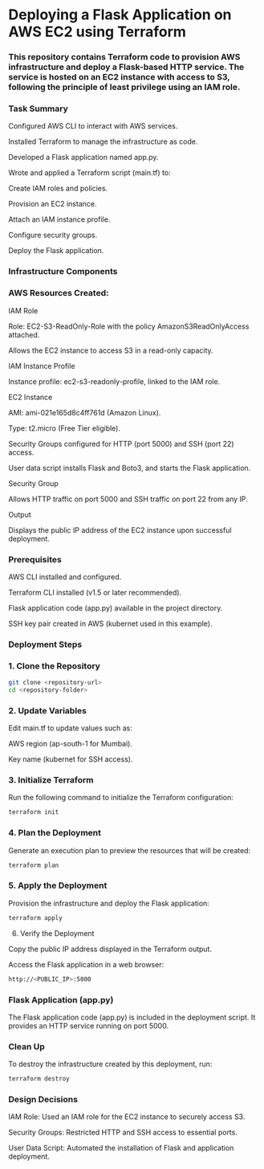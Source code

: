 # Deploying a Flask Application on AWS EC2 using Terraform



### This repository contains Terraform code to provision AWS infrastructure and deploy a Flask-based HTTP service. The service is hosted on an EC2 instance with access to S3, following the principle of least privilege using an IAM role.

### Task Summary

Configured AWS CLI to interact with AWS services.

Installed Terraform to manage the infrastructure as code.

Developed a Flask application named app.py.

Wrote and applied a Terraform script (main.tf) to:

Create IAM roles and policies.

Provision an EC2 instance.

Attach an IAM instance profile.

Configure security groups.

Deploy the Flask application.

### Infrastructure Components

### AWS Resources Created:

IAM Role

Role: EC2-S3-ReadOnly-Role with the policy AmazonS3ReadOnlyAccess attached.

Allows the EC2 instance to access S3 in a read-only capacity.

IAM Instance Profile

Instance profile: ec2-s3-readonly-profile, linked to the IAM role.

EC2 Instance

AMI: ami-021e165d8c4ff761d (Amazon Linux).

Type: t2.micro (Free Tier eligible).

Security Groups configured for HTTP (port 5000) and SSH (port 22) access.

User data script installs Flask and Boto3, and starts the Flask application.

Security Group

Allows HTTP traffic on port 5000 and SSH traffic on port 22 from any IP.

Output

Displays the public IP address of the EC2 instance upon successful deployment.

### Prerequisites

AWS CLI installed and configured.

Terraform CLI installed (v1.5 or later recommended).

Flask application code (app.py) available in the project directory.

SSH key pair created in AWS (kubernet used in this example).

### Deployment Steps

### 1. Clone the Repository
```bash
git clone <repository-url>
cd <repository-folder>
```

### 2. Update Variables

Edit main.tf to update values such as:

AWS region (ap-south-1 for Mumbai).

Key name (kubernet for SSH access).

### 3. Initialize Terraform

Run the following command to initialize the Terraform configuration:

```bash
terraform init
```
### 4. Plan the Deployment

Generate an execution plan to preview the resources that will be created:
```bash
terraform plan
```
### 5. Apply the Deployment

Provision the infrastructure and deploy the Flask application:
```bash
terraform apply
```
6. Verify the Deployment

Copy the public IP address displayed in the Terraform output.

Access the Flask application in a web browser:
```bash
http://<PUBLIC_IP>:5000
```
### Flask Application (app.py)

The Flask application code (app.py) is included in the deployment script. It provides an HTTP service running on port 5000.

### Clean Up

To destroy the infrastructure created by this deployment, run:
```bash
terraform destroy
```
### Design Decisions

IAM Role: Used an IAM role for the EC2 instance to securely access S3.

Security Groups: Restricted HTTP and SSH access to essential ports.

User Data Script: Automated the installation of Flask and application deployment.

